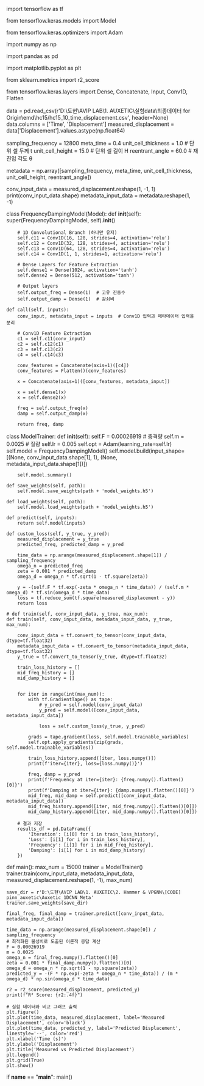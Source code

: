 import tensorflow as tf

from tensorflow.keras.models import Model

from tensorflow.keras.optimizers import Adam

import numpy as np

import pandas as pd

import matplotlib.pyplot as plt

from sklearn.metrics import r2_score

from tensorflow.keras.layers import Dense, Concatenate, Input, Conv1D, Flatten

data = pd.read_csv(r'D:\도현\AVIP LAB\1. AUXETIC\실험data\최종데이터 for Origin\emd\hc15/hc15_10_time_displacement.csv', header=None)
data.columns = ['Time', 'Displacement']
measured_displacement = data['Displacement'].values.astype(np.float64)

sampling_frequency = 12800
meta_time = 0.4
unit_cell_thickness = 1.0  # 단위 셀 두께 t
unit_cell_height = 15.0  # 단위 셀 길이 H
reentrant_angle = 60.0  # 재진입 각도 θ

metadata = np.array([sampling_frequency, meta_time, unit_cell_thickness, unit_cell_height, reentrant_angle])


conv_input_data = measured_displacement.reshape(1, -1, 1)
print(conv_input_data.shape)
metadata_input_data = metadata.reshape(1, -1)

class FrequencyDampingModel(Model):
    def __init__(self):
        super(FrequencyDampingModel, self).__init__()

        # 1D Convolutional Branch (하나만 유지)
        self.c11 = Conv1D(16, 128, strides=4, activation='relu')
        self.c12 = Conv1D(32, 128, strides=4, activation='relu')
        self.c13 = Conv1D(64, 128, strides=4, activation='relu')
        self.c14 = Conv1D(1, 1, strides=1, activation='relu')

        # Dense Layers for Feature Extraction
        self.dense1 = Dense(1024, activation='tanh')
        self.dense2 = Dense(512, activation='tanh')

        # Output layers
        self.output_freq = Dense(1)  # 고유 진동수
        self.output_damp = Dense(1)  # 감쇠비

    def call(self, inputs):
        conv_input, metadata_input = inputs  # Conv1D 입력과 메타데이터 입력을 분리

        # Conv1D Feature Extraction
        c1 = self.c11(conv_input)
        c2 = self.c12(c1)
        c3 = self.c13(c2)
        c4 = self.c14(c3)

        conv_features = Concatenate(axis=1)([c4])
        conv_features = Flatten()(conv_features)

        x = Concatenate(axis=1)([conv_features, metadata_input])

        x = self.dense1(x)
        x = self.dense2(x)

        freq = self.output_freq(x)
        damp = self.output_damp(x)

        return freq, damp


class ModelTrainer:
    def __init__(self):
        self.F = 0.00026919  # 충격량
        self.m = 0.0025  # 질량
        self.lr = 0.005
        self.opt = Adam(learning_rate=self.lr)
        self.model = FrequencyDampingModel()
        self.model.build(input_shape=[(None, conv_input_data.shape[1], 1), (None, metadata_input_data.shape[1])])

        self.model.summary()

    def save_weights(self, path):
        self.model.save_weights(path + 'model_weights.h5')

    def load_weights(self, path):
        self.model.load_weights(path + 'model_weights.h5')

    def predict(self, inputs):
        return self.model(inputs)

    def custom_loss(self, y_true, y_pred):
        measured_displacement = y_true
        predicted_freq, predicted_damp = y_pred

        time_data = np.arange(measured_displacement.shape[1]) / sampling_frequency
        omega_n = predicted_freq
        zeta = 0.001 * predicted_damp
        omega_d = omega_n * tf.sqrt(1 - tf.square(zeta))

        y = -(self.F * tf.exp(-zeta * omega_n * time_data)) / (self.m * omega_d) * tf.sin(omega_d * time_data)
        loss = tf.reduce_sum(tf.square(measured_displacement - y))
        return loss

    # def train(self, conv_input_data, y_true, max_num):
    def train(self, conv_input_data, metadata_input_data, y_true, max_num):

        conv_input_data = tf.convert_to_tensor(conv_input_data, dtype=tf.float32)
        metadata_input_data = tf.convert_to_tensor(metadata_input_data, dtype=tf.float32)
        y_true = tf.convert_to_tensor(y_true, dtype=tf.float32)

        train_loss_history = []
        mid_freq_history = []
        mid_damp_history = []


        for iter in range(int(max_num)):
            with tf.GradientTape() as tape:
                # y_pred = self.model(conv_input_data)
                y_pred = self.model([conv_input_data, metadata_input_data])

                loss = self.custom_loss(y_true, y_pred)

            grads = tape.gradient(loss, self.model.trainable_variables)
            self.opt.apply_gradients(zip(grads, self.model.trainable_variables))

            train_loss_history.append([iter, loss.numpy()])
            print(f'iter={iter}, loss={loss.numpy()}')

            freq, damp = y_pred
            print(f'Frequency at iter={iter}: {freq.numpy().flatten()[0]}')
            print(f'Damping at iter={iter}: {damp.numpy().flatten()[0]}')
            mid_freq, mid_damp = self.predict([conv_input_data, metadata_input_data])
            mid_freq_history.append([iter, mid_freq.numpy().flatten()[0]])
            mid_damp_history.append([iter, mid_damp.numpy().flatten()[0]])

        # 결과 저장
        results_df = pd.DataFrame({
            'Iteration': [i[0] for i in train_loss_history],
            'Loss': [i[1] for i in train_loss_history],
            'Frequency': [i[1] for i in mid_freq_history],
            'Damping': [i[1] for i in mid_damp_history]
        })

def main():
    max_num = 15000
    trainer = ModelTrainer()
    trainer.train(conv_input_data, metadata_input_data, measured_displacement.reshape(1, -1), max_num)

    save_dir = r'D:\도현\AVIP LAB\1. AUXETIC\2. Hammer & VPGNN\[CODE] pinn_auxetic\Auxetic_1DCNN_Meta'
    trainer.save_weights(save_dir)

    final_freq, final_damp = trainer.predict([conv_input_data, metadata_input_data])

    time_data = np.arange(measured_displacement.shape[0]) / sampling_frequency
    # 최적화된 물성치로 도출된 이론적 응답 계산
    F = 0.00026919
    m = 0.0025
    omega_n = final_freq.numpy().flatten()[0]
    zeta = 0.001 * final_damp.numpy().flatten()[0]
    omega_d = omega_n * np.sqrt(1 - np.square(zeta))
    predicted_y = -(F * np.exp(-zeta * omega_n * time_data)) / (m * omega_d) * np.sin(omega_d * time_data)

    r2 = r2_score(measured_displacement, predicted_y)
    print(f"R² Score: {r2:.4f}")

    # 실험 데이터와 비교 그래프 출력
    plt.figure()
    plt.plot(time_data, measured_displacement, label='Measured Displacement', color='black')
    plt.plot(time_data, predicted_y, label='Predicted Displacement', linestyle='--', color='red')
    plt.xlabel('Time (s)')
    plt.ylabel('Displacement')
    plt.title('Measured vs Predicted Displacement')
    plt.legend()
    plt.grid(True)
    plt.show()


if __name__ == "__main__":
    main()
